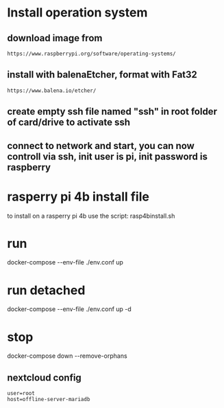 # Install operation system
## download image from
    https://www.raspberrypi.org/software/operating-systems/
## install with balenaEtcher, format with Fat32
    https://www.balena.io/etcher/
## create empty ssh file named "ssh" in root folder of card/drive to activate ssh
## connect to network and start, you can now controll via ssh, init user is pi, init password is raspberry

# rasperry pi 4b install file
to install on a rasperry pi 4b use the script:
    rasp4binstall.sh

# run
docker-compose --env-file ./env.conf up

# run detached
docker-compose --env-file ./env.conf up -d

# stop
docker-compose down --remove-orphans


## nextcloud config
    user=root
    host=offline-server-mariadb

    



